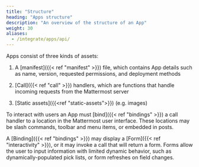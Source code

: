 ```yaml
---
title: "Structure"
heading: "Apps structure"
description: "An overview of the structure of an App"
weight: 30
aliases:
  - /integrate/apps/api/
---
```


Apps consist of three kinds of assets:

1. A [manifest]({{< ref "manifest" >}}) file, which contains App details such as name, version, requested permissions, and deployment methods

2. [Call]({{< ref "call" >}}) handlers, which are functions that handle incoming requests from the Mattermost server

3. [Static assets]({{<ref "static-assets">}}) (e.g. images)

To interact with users an App must [bind]({{< ref "bindings" >}}) a call handler to a location in the Mattermost user interface. These locations may be slash commands, toolbar and menu items, or embedded in posts.

A [Binding]({{< ref "bindings" >}}) may display a [Form]({{< ref "interactivity" >}}), or it may invoke a call that will return a form. Forms allow the user to input information with limited dynamic behavior, such as dynamically-populated pick lists, or form refreshes on field changes.

